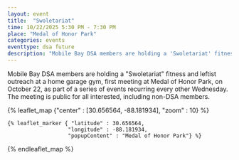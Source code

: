 ```yaml
---
layout: event
title:  "Swoletariat"
time: 10/22/2025 5:30 PM - 7:30 PM
place: "Medal of Honor Park"
categories: events
eventtype: dsa future
description: "Mobile Bay DSA members are holding a 'Swoletariat' fitness and leftist outreach at a home garage gym, first meeting at Medal of Honor Park, on October 22, as part of a series of events recurring every other Wednesday. The meeting is public for all interested, including non-DSA members."
---
```


Mobile Bay DSA members are holding a "Swoletariat" fitness and leftist outreach at a home garage gym, first meeting at Medal of Honor Park, on October 22, as part of a series of events recurring every other Wednesday. The meeting is public for all interested, including non-DSA members.

{% leaflet_map {"center" : [30.656564, -88.181934],
                 "zoom" : 10} %}
    
    {% leaflet_marker { "latitude" : 30.656564,
                       "longitude" : -88.181934,
                       "popupContent" : "Medal of Honor Park"} %}

{% endleaflet_map %}